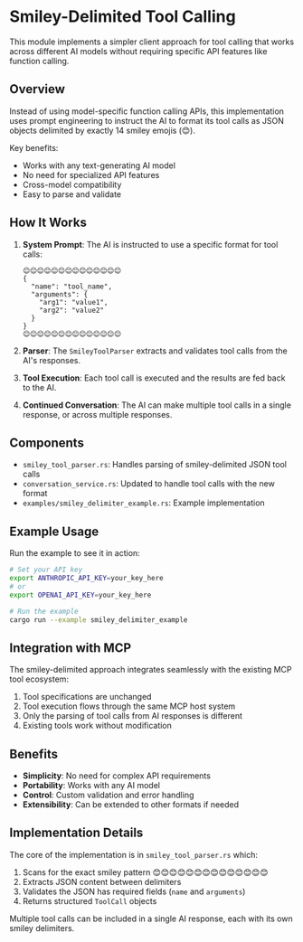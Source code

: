 # Smiley-Delimited Tool Calling

This module implements a simpler client approach for tool calling that works across different AI models without requiring specific API features like function calling.

## Overview

Instead of using model-specific function calling APIs, this implementation uses prompt engineering to instruct the AI to format its tool calls as JSON objects delimited by exactly 14 smiley emojis (😊).

Key benefits:
- Works with any text-generating AI model
- No need for specialized API features
- Cross-model compatibility
- Easy to parse and validate

## How It Works

1. **System Prompt**: The AI is instructed to use a specific format for tool calls:
   ```
   😊😊😊😊😊😊😊😊😊😊😊😊😊😊
   {
     "name": "tool_name",
     "arguments": {
       "arg1": "value1",
       "arg2": "value2"
     }
   }
   😊😊😊😊😊😊😊😊😊😊😊😊😊😊
   ```

2. **Parser**: The `SmileyToolParser` extracts and validates tool calls from the AI's responses.

3. **Tool Execution**: Each tool call is executed and the results are fed back to the AI.

4. **Continued Conversation**: The AI can make multiple tool calls in a single response, or across multiple responses.

## Components

- `smiley_tool_parser.rs`: Handles parsing of smiley-delimited JSON tool calls
- `conversation_service.rs`: Updated to handle tool calls with the new format
- `examples/smiley_delimiter_example.rs`: Example implementation

## Example Usage

Run the example to see it in action:

```bash
# Set your API key
export ANTHROPIC_API_KEY=your_key_here
# or
export OPENAI_API_KEY=your_key_here

# Run the example
cargo run --example smiley_delimiter_example
```

## Integration with MCP

The smiley-delimited approach integrates seamlessly with the existing MCP tool ecosystem:

1. Tool specifications are unchanged
2. Tool execution flows through the same MCP host system
3. Only the parsing of tool calls from AI responses is different
4. Existing tools work without modification

## Benefits

- **Simplicity**: No need for complex API requirements
- **Portability**: Works with any AI model
- **Control**: Custom validation and error handling
- **Extensibility**: Can be extended to other formats if needed

## Implementation Details

The core of the implementation is in `smiley_tool_parser.rs` which:
1. Scans for the exact smiley pattern 😊😊😊😊😊😊😊😊😊😊😊😊😊😊
2. Extracts JSON content between delimiters
3. Validates the JSON has required fields (`name` and `arguments`)
4. Returns structured `ToolCall` objects

Multiple tool calls can be included in a single AI response, each with its own smiley delimiters.